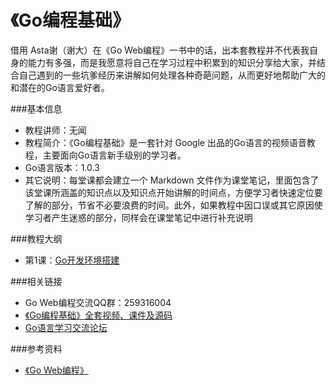 《Go编程基础》
==========================
借用 Asta谢（谢大）在《Go Web编程》一书中的话，出本套教程并不代表我自身的能力有多强，而是我愿意将自己在学习过程中积累到的知识分享给大家，并结合自己遇到的一些坑爹经历来讲解如何处理各种奇葩问题，从而更好地帮助广大的和潜在的Go语言爱好者。

###基本信息
- 教程讲师：无闻
- 教程简介：《Go编程基础》是一套针对 Google 出品的Go语言的视频语音教程，主要面向Go语言新手级别的学习者。
- Go语言版本：1.0.3
- 其它说明：每堂课都会建立一个 Markdown 文件作为课堂笔记，里面包含了该堂课所涵盖的知识点以及知识点开始讲解的时间点，方便学习者快速定位要了解的部分，节省不必要浪费的时间。此外，如果教程中因口误或其它原因使学习者产生迷惑的部分，同样会在课堂笔记中进行补充说明

###教程大纲
- 第1课：[Go开发环境搭建](lecture1.md)

###相关链接
- Go Web编程交流QQ群：259316004
- [《Go编程基础》全套视频、课件及源码](http://pan.baidu.com/share/link?shareid=393899&uk=822891499)
- [Go语言学习交流论坛](http://bbs.gocn.im/forum.php)

###参考资料
- [《Go Web编程》](https://github.com/astaxie/build-web-application-with-golang)